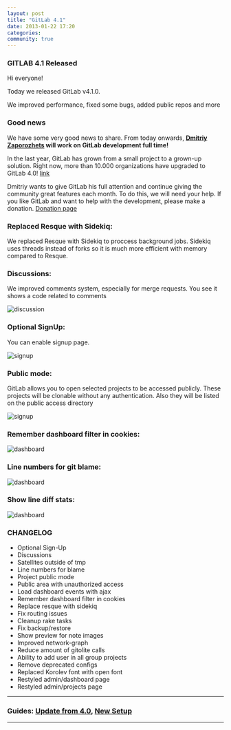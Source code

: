 ```yaml
---
layout: post
title: "GitLab 4.1"
date: 2013-01-22 17:20
categories:
community: true
---
```


### GITLAB 4.1 Released

Hi everyone!

Today we released GitLab v4.1.0. 

We improved performance, fixed some bugs, added public repos and more
 
<!-- more -->

### Good news 

We have some very good news to share. From today onwards, __[Dmitriy Zaporozhets](https://github.com/randx) will work on GitLab development full time!__ 

In the last year, GitLab has grown from a small project to a grown-up solution.
Right now, more than 10.000 organizations have upgraded to GitLab 4.0! [link](http://rubygems.org/gems/gitlab_meta)

Dmitriy wants to give GitLab his full attention and continue giving the community great features each month. 
To do this, we will need your help. If you like GitLab and want to help with the development, please make a donation. [Donation page](http://gitlab.org/donate/)

### Replaced Resque with Sidekiq:

We replaced Resque with Sidekiq to proccess background jobs. 
Sidekiq uses threads instead of forks so it is much more efficient with memory compared to Resque.

### Discussions:

We improved comments system, especially for merge requests. You see it shows a code related to comments

![discussion](/images/4_1/discussion.png)

### Optional SignUp:

You can enable signup page.

![signup](/images/4_1/signup.png)

### Public mode:

GitLab allows you to open selected projects to be accessed publicly.
These projects will be clonable without any authentication.
Also they will be listed on the public access directory

![signup](/images/4_1/public_dir.png)


### Remember dashboard filter in cookies:

![dashboard](/images/4_1/dashboard.png)


### Line numbers for git blame:

![dashboard](/images/4_1/line-numbers-blame.png)

### Show line diff stats:

![dashboard](/images/4_1/gitlab-line-diff.png)



### CHANGELOG

  - Optional Sign-Up
  - Discussions
  - Satellites outside of tmp
  - Line numbers for blame
  - Project public mode
  - Public area with unauthorized access
  - Load dashboard events with ajax
  - Remember dashboard filter in cookies
  - Replace resque with sidekiq
  - Fix routing issues
  - Cleanup rake tasks
  - Fix backup/restore
  - Show preview for note images 
  - Improved network-graph
  - Reduce amount of gitolite calls
  - Ability to add user in all group projects
  - Remove deprecated configs
  - Replaced Korolev font with open font
  - Restyled admin/dashboard page
  - Restyled admin/projects page



- - -

### Guides: [Update from 4.0](https://github.com/gitlabhq/gitlabhq/wiki/From-4.0-to-4.1),  [New Setup](https://github.com/gitlabhq/gitlabhq/blob/4-1-stable/doc/install/installation.md)
- - -
